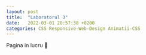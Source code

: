 ```yaml
---
layout: post
title:  "Laboratorul 3"
date:   2022-03-01 20:57:38 +0200
categories: CSS Responsive-Web-Design Animatii-CSS
---
```


Pagina in lucru 🚧